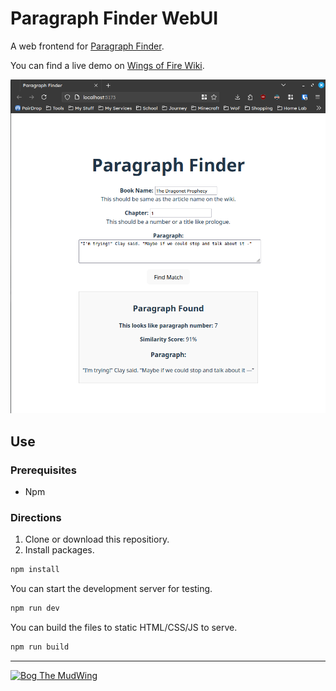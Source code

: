 # Paragraph Finder WebUI

A web frontend for [Paragraph Finder](https://github.com/BogTheMudWing/Paragraph-Finder).

You can find a live demo on [Wings of Fire Wiki](https://wingsoffire.wiki/paragraphs).

![The Paragraph Finder WebUI in a browser. The feilds are filled and there is a box at the bottom that says Paragraph Found, showing the paragraph number, the percent similarity, and the paragraph itself.](Showcase.png)

## Use

### Prerequisites

- Npm

### Directions

1. Clone or download this repositiory.
2. Install packages.

```bash
npm install
```

You can start the development server for testing.

```bash
npm run dev
```

You can build the files to static HTML/CSS/JS to serve.

```bash
npm run build
```
---

[![Bog The MudWing](https://blog.macver.org/content/images/2025/07/Stamp-Colored-Small-Shadow.png)](https://blog.macver.org/about-me)
